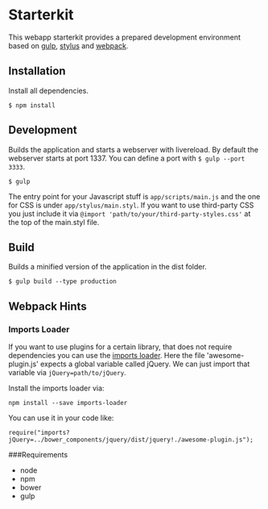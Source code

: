 # Starterkit

This webapp starterkit provides a prepared development environment based on [gulp](https://github.com/gulpjs/gulp), [stylus](https://github.com/LearnBoost/stylus) and [webpack](https://github.com/webpack/webpack).

## Installation

Install all dependencies. 

```
$ npm install
```


## Development

Builds the application and starts a webserver with livereload. By default the webserver starts at port 1337.
You can define a port with ```$ gulp --port 3333```.

```
$ gulp
```

The entry point for your Javascript stuff is ```app/scripts/main.js``` and the one for CSS is under ```app/stylus/main.styl```. If you want to use third-party CSS you just include it via ```@import 'path/to/your/third-party-styles.css'``` at the top of the main.styl file.



## Build

Builds a minified version of the application in the dist folder.

```
$ gulp build --type production
```

## Webpack Hints

### Imports Loader

If you want to use plugins for a certain library, that does not require dependencies you can use the [imports loader](http://webpack.github.io/docs/shimming-modules.html#imports-loader). Here the file 'awesome-plugin.js' expects a global variable called jQuery. We can just import that variable via ```jQuery=path/to/jQuery```.

Install the imports loader via:

```
npm install --save imports-loader
```
You can use it in your code like:

```
require("imports?jQuery=../bower_components/jquery/dist/jquery!./awesome-plugin.js");
```




###Requirements
* node
* npm
* bower
* gulp
